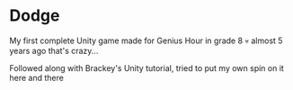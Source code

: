 # Dodge
My first complete Unity game made for Genius Hour in grade 8 💀 almost 5 years ago that's crazy...

Followed along with Brackey's Unity tutorial, tried to put my own spin on it here and there 
